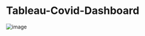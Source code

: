 # Tableau-Covid-Dashboard
![image](https://user-images.githubusercontent.com/48612339/210664277-d50769df-10e8-49d6-8f9c-0a1729a04ef7.png)
